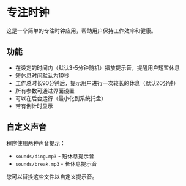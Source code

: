 # 专注时钟

这是一个简单的专注时钟应用，帮助用户保持工作效率和健康。

## 功能

- 在设定的时间内（默认3-5分钟随机）播放提示音，提醒用户短暂休息
- 短休息时间默认为10秒
- 工作总时长90分钟后，提示用户进行一次较长的休息（默认20分钟）
- 所有参数可通过界面设置
- 可以在后台运行（最小化到系统托盘）
- 带有倒计时显示


## 自定义声音

程序使用两种声音提示：
- `sounds/ding.mp3` - 短休息提示音
- `sounds/break.mp3` - 长休息提示音

您可以替换这些文件以自定义提示音。

